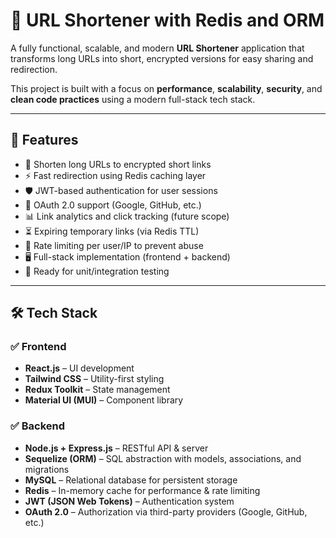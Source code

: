 # 🔗 URL Shortener with Redis and ORM

A fully functional, scalable, and modern **URL Shortener** application that transforms long URLs into short, encrypted versions for easy sharing and redirection.

This project is built with a focus on **performance**, **scalability**, **security**, and **clean code practices** using a modern full-stack tech stack.

---

## 🚀 Features

- 🔗 Shorten long URLs to encrypted short links
- ⚡ Fast redirection using Redis caching layer
- 🛡️ JWT-based authentication for user sessions
- 🔐 OAuth 2.0 support (Google, GitHub, etc.)
- 📊 Link analytics and click tracking (future scope)
- ⏳ Expiring temporary links (via Redis TTL)
- 🔁 Rate limiting per user/IP to prevent abuse
- 🖥️ Full-stack implementation (frontend + backend)
- 🧪 Ready for unit/integration testing

---

## 🛠 Tech Stack

### ✅ Frontend
- **React.js** – UI development
- **Tailwind CSS** – Utility-first styling
- **Redux Toolkit** – State management
- **Material UI (MUI)** – Component library

### ✅ Backend
- **Node.js + Express.js** – RESTful API & server
- **Sequelize (ORM)** – SQL abstraction with models, associations, and migrations
- **MySQL** – Relational database for persistent storage
- **Redis** – In-memory cache for performance & rate limiting
- **JWT (JSON Web Tokens)** – Authentication system
- **OAuth 2.0** – Authorization via third-party providers (Google, GitHub, etc.)
